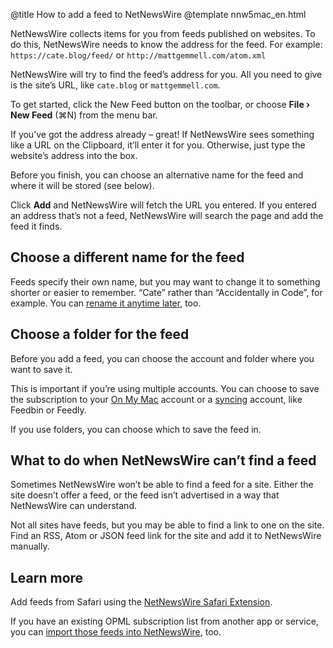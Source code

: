 @title How to add a feed to NetNewsWire
@template nnw5mac_en.html

NetNewsWire collects items for you from feeds published on websites. To do this, NetNewsWire needs to know the address for the feed. For example: `https://cate.blog/feed/` or `http://mattgemmell.com/atom.xml`

NetNewsWire will try to find the feed’s address for you. All you need to give is the site’s URL, like `cate.blog` or `mattgemmell.com`.

To get started, click the New Feed button on the toolbar, or choose **File › New Feed** (⌘N) from the menu bar.

If you’ve got the address already – great! If NetNewsWire sees something like a URL on the Clipboard, it’ll enter it for you. Otherwise, just type the website’s address into the box.

Before you finish, you can choose an alternative name for the feed and where it will be stored (see below).

Click **Add** and NetNewsWire will fetch the URL you entered. If you entered an address that’s not a feed, NetNewsWire will search the page and add the feed it finds.


Choose a different name for the feed
------------------------------------

Feeds specify their own name, but you may want to change it to something shorter or easier to remember. “Cate” rather than “Accidentally in Code”, for example. You can [rename it anytime later](renaming-feeds.html), too.


Choose a folder for the feed
----------------------------

Before you add a feed, you can choose the account and folder where you want to save it.

This is important if you’re using multiple accounts. You can choose to save the subscription to your [On My Mac](on-my-mac.html) account or a [syncing](syncing-accounts.html) account, like Feedbin or Feedly.

If you use folders, you can choose which to save the feed in.


What to do when NetNewsWire can’t find a feed
---------------------------------------------

Sometimes NetNewsWire won’t be able to find a feed for a site. Either the site doesn’t offer a feed, or the feed isn’t advertised in a way that NetNewsWire can understand.

Not all sites have feeds, but you may be able to find a link to one on the site. Find an RSS, Atom or JSON feed link for the site and add it to NetNewsWire manually.


Learn more
-----------------------

Add feeds from Safari using the [NetNewsWire Safari Extension](safari-extension.html).

If you have an existing OPML subscription list from another app or service, you can [import those feeds into NetNewsWire](import-opml.html), too.
